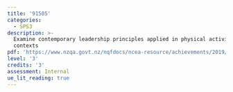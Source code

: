 ```yaml
---
title: '91505'
categories:
  - SPS3
description: >-
  Examine contemporary leadership principles applied in physical activity
  contexts
pdf: 'https://www.nzqa.govt.nz/nqfdocs/ncea-resource/achievements/2019/as91505.pdf'
level: '3'
credits: '3'
assessment: Internal
ue_lit_reading: true
---
```


